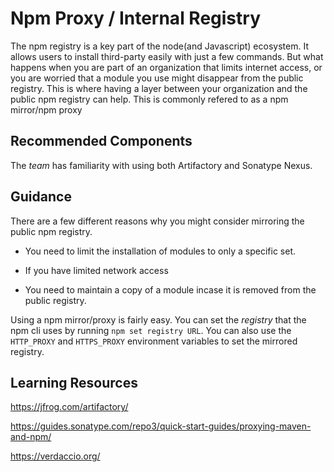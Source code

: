 # Npm Proxy / Internal Registry

The npm registry is a key part of the node(and Javascript) ecosystem.  It allows users to install third-party easily with just a few commands.  But what happens when you are part of an organization that limits internet access, or you are worried that a module you use might disappear from the public registry.  This is where having a layer between your organization and the public npm registry can help.  This is commonly refered to as a npm mirror/npm proxy


## Recommended Components

The *team* has familiarity with using both Artifactory and Sonatype Nexus.


## Guidance

There are a few different reasons why you might consider mirroring the public npm registry.

* You need to limit the installation of modules to only a specific set.

* If you have limited network access

* You need to maintain a copy of a module incase it is removed from the public registry.

Using a npm mirror/proxy is fairly easy.  You can set the *registry* that the npm cli uses by running `npm set registry URL`.  You can also use the `HTTP_PROXY` and `HTTPS_PROXY` environment variables to set the mirrored registry.


## Learning Resources

https://jfrog.com/artifactory/

https://guides.sonatype.com/repo3/quick-start-guides/proxying-maven-and-npm/

https://verdaccio.org/
